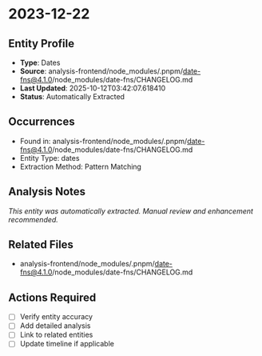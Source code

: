 # 2023-12-22

## Entity Profile
- **Type**: Dates
- **Source**: analysis-frontend/node_modules/.pnpm/date-fns@4.1.0/node_modules/date-fns/CHANGELOG.md
- **Last Updated**: 2025-10-12T03:42:07.618410
- **Status**: Automatically Extracted

## Occurrences
- Found in: analysis-frontend/node_modules/.pnpm/date-fns@4.1.0/node_modules/date-fns/CHANGELOG.md
- Entity Type: dates
- Extraction Method: Pattern Matching

## Analysis Notes
*This entity was automatically extracted. Manual review and enhancement recommended.*

## Related Files
- analysis-frontend/node_modules/.pnpm/date-fns@4.1.0/node_modules/date-fns/CHANGELOG.md

## Actions Required
- [ ] Verify entity accuracy
- [ ] Add detailed analysis
- [ ] Link to related entities
- [ ] Update timeline if applicable

